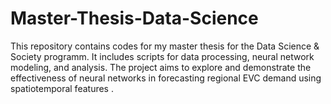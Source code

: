 # Master-Thesis-Data-Science

This repository contains codes for my master thesis for the Data Science & Society programm. It includes scripts for data processing, neural network modeling, and analysis. The project aims to explore and demonstrate the effectiveness of neural networks in forecasting regional EVC demand using spatiotemporal features .

